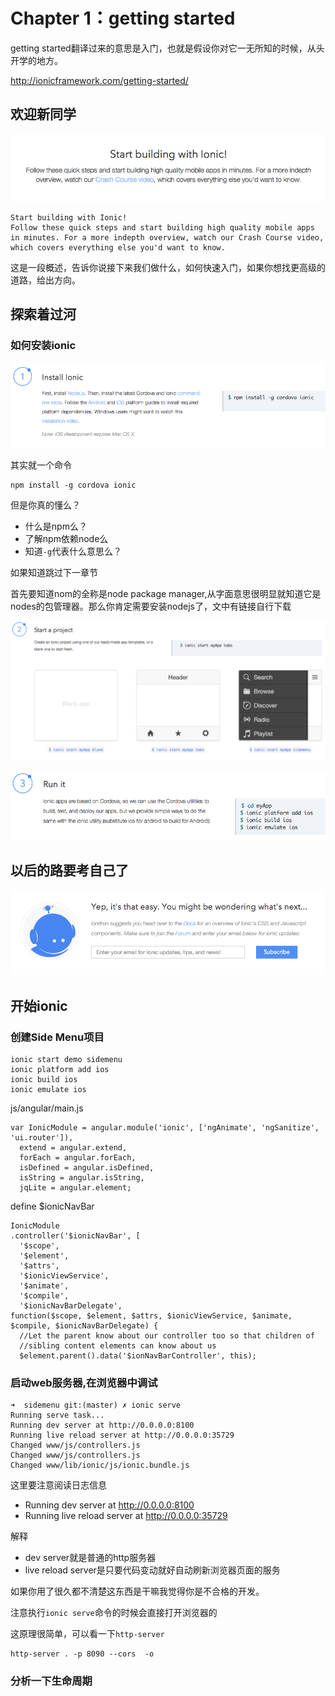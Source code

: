 Chapter 1：getting started
===========

getting started翻译过来的意思是入门，也就是假设你对它一无所知的时候，从头开学的地方。

http://ionicframework.com/getting-started/


## 欢迎新同学

![](img/0.png)

```
Start building with Ionic!
Follow these quick steps and start building high quality mobile apps in minutes. For a more indepth overview, watch our Crash Course video, which covers everything else you'd want to know.
```

这是一段概述，告诉你说接下来我们做什么，如何快速入门，如果你想找更高级的道路，给出方向。


## 探索着过河

### 如何安装ionic

![](img/1.png)

其实就一个命令

	npm install -g cordova ionic
	
但是你真的懂么？


- 什么是npm么？
- 了解npm依赖node么
- 知道`-g`代表什么意思么？

如果知道跳过下一章节

首先要知道nom的全称是node package manager,从字面意思很明显就知道它是nodes的包管理器。那么你肯定需要安装nodejs了，文中有链接自行下载


![](img/2.png)


![](img/3.png)

## 以后的路要考自己了
![](img/4.png)



## 开始ionic

### 创建Side Menu项目

	ionic start demo sidemenu
	ionic platform add ios
	ionic build ios
	ionic emulate ios


js/angular/main.js

```
var IonicModule = angular.module('ionic', ['ngAnimate', 'ngSanitize', 'ui.router']),
  extend = angular.extend,
  forEach = angular.forEach,
  isDefined = angular.isDefined,
  isString = angular.isString,
  jqLite = angular.element;
```

define $ionicNavBar

```
IonicModule
.controller('$ionicNavBar', [
  '$scope',
  '$element',
  '$attrs',
  '$ionicViewService',
  '$animate',
  '$compile',
  '$ionicNavBarDelegate',
function($scope, $element, $attrs, $ionicViewService, $animate, $compile, $ionicNavBarDelegate) {
  //Let the parent know about our controller too so that children of
  //sibling content elements can know about us
  $element.parent().data('$ionNavBarController', this);
```


### 启动web服务器,在浏览器中调试

```
➜  sidemenu git:(master) ✗ ionic serve
Running serve task...
Running dev server at http://0.0.0.0:8100
Running live reload server at http://0.0.0.0:35729
Changed www/js/controllers.js
Changed www/js/controllers.js
Changed www/lib/ionic/js/ionic.bundle.js
```

这里要注意阅读日志信息 

- Running dev server at http://0.0.0.0:8100
- Running live reload server at http://0.0.0.0:35729

解释

- dev server就是普通的http服务器
- live reload server是只要代码变动就好自动刷新浏览器页面的服务

如果你用了很久都不清楚这东西是干嘛我觉得你是不合格的开发。

注意执行`ionic serve`命令的时候会直接打开浏览器的

这原理很简单，可以看一下`http-server`

	http-server . -p 8090 --cors  -o
	
### 分析一下生命周期


